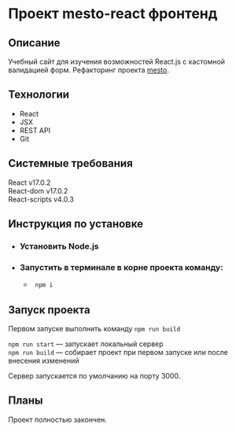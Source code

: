 # Проект mesto-react фронтенд
## Описание
Учебный сайт для изучения возможностей React.js с кастомной валидацией форм. Рефакторинг проекта [mesto](https://github.com/IllarionCorp/mesto).

## Технологии
- React
- JSX
- REST API
- Git

## Системные требования
React v17.0.2  
React-dom v17.0.2  
React-scripts v4.0.3  

## Инструкция по установке
* ### Установить Node.js
* ### Запустить в терминале в корне проекта команду:
    * ```bash
       npm i
      ```
## Запуск проекта
Первом запуске выполнить команду `npm run build`  

`npm run start` — запускает локальный сервер  
`npm run build` — собирает проект при первом запуске или после внесения изменений  

Сервер запускается по умолчанию на порту 3000.

## Планы
Проект полностью закончен.
